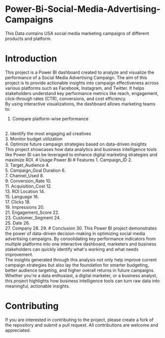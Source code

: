 # Power-Bi-Social-Media-Advertising-Campaigns
This Data contains USA social media marketing campaigns of different products and platform.
# Introduction 
This project is a Power BI dashboard created to analyze and visualize the performance of a Social Media Advertising Campaign. The aim of this project is to provide actionable insights into campaign effectiveness across various platforms such as Facebook, Instagram, and Twitter. It helps stakeholders understand key performance metrics like reach, engagement, click-through rates (CTR), conversions, and cost efficiency.
<br>
By using interactive visualizations, the dashboard allows marketing teams to:
<br>
1. Compare platform-wise performance
<br>
2. Identify the most engaging ad creatives
<br>
3. Monitor budget utilization
<br>
4. Optimize future campaign strategies based on data-driven insights
<br>
This project showcases how data analytics and business intelligence tools like Power BI can be leveraged to enhance digital marketing strategies and maximize ROI.
# Usage
Power Bi
# Features
1. Campaign_ID
2. <br>	
3. Target_Audience
4. <br>
5. Campaign_Goal	Duration
6. <br>	
7. Channel_Used
8. <br>	
9. Conversion_Rate
10. <br>
11. Acquisition_Cost
12. <br>	
13. ROI	Location
14. <br>	
15. Language
16. <br>	
17. Clicks
18. <br>	
19. Impressions
20. <br>	
21. Engagement_Score
22. <br>	
23. Customer_Segment
24. <br>	
25. Date
26. <br>	
27. Company
28. 
29. # Conclusion
30. This Power BI project demonstrates the power of data-driven decision-making in optimizing social media advertising campaigns. By consolidating key performance indicators from multiple platforms into one interactive dashboard, marketers and business stakeholders can quickly identify what's working and what needs improvement.
<br>
The insights generated through this analysis not only help improve current campaign strategies but also lay the foundation for smarter budgeting, better audience targeting, and higher overall returns in future campaigns.
<br>
Whether you're a data enthusiast, a digital marketer, or a business analyst, this project highlights how business intelligence tools can turn raw data into meaningful, actionable insights.

# Contributing
If you are interested in contributing to the project, please create a fork of the repository and submit a pull request. All contributions are welcome and appreciated.


